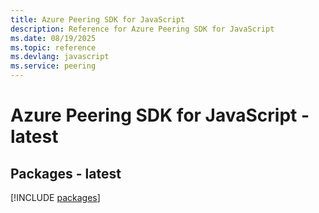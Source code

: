 ```yaml
---
title: Azure Peering SDK for JavaScript
description: Reference for Azure Peering SDK for JavaScript
ms.date: 08/19/2025
ms.topic: reference
ms.devlang: javascript
ms.service: peering
---
```

# Azure Peering SDK for JavaScript - latest
## Packages - latest
[!INCLUDE [packages](peering-index.md)]